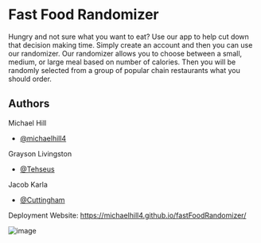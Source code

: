 
# Fast Food Randomizer

Hungry and not sure what you want to eat? Use our app to help cut down that decision making time. Simply create an account and then you can use our randomizer. Our randomizer allows you to choose between a small, medium, or large meal based on number of calories. Then you will be randomly selected from a group of popular chain restaurants what you should order.




## Authors
Michael Hill

- [@michaelhill4](https://www.github.com/michaelhill4)

Grayson Livingston


- [@Tehseus](https://github.com/Tehseus)

Jacob Karla


- [@Cuttingham](https://github.com/Cuttingham)



Deployment Website:   https://michaelhill4.github.io/fastFoodRandomizer/


![image](https://user-images.githubusercontent.com/106322946/191061446-7cfcc748-8cb4-4be4-a67a-bcd929d0019e.png)

